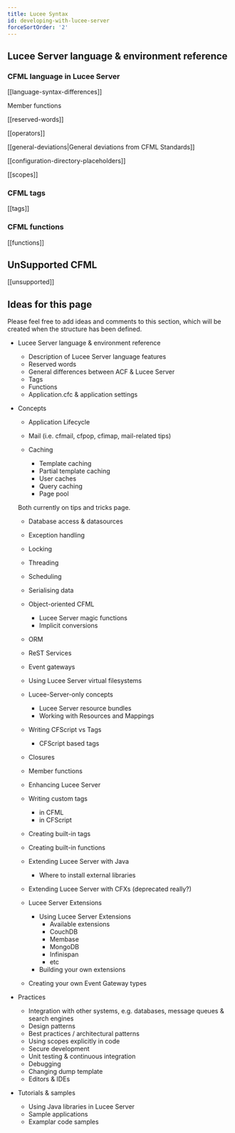 ```yaml
---
title: Lucee Syntax
id: developing-with-lucee-server
forceSortOrder: '2'
---
```


## Lucee Server language & environment reference ##

### CFML language in Lucee Server ###

[[language-syntax-differences]]

Member functions

[[reserved-words]]

[[operators]]

[[general-deviations|General deviations from CFML Standards]]

[[configuration-directory-placeholders]]

[[scopes]]

### CFML tags ###

[[tags]]

### CFML functions ###

[[functions]]

## UnSupported CFML ##

[[unsupported]]

## Ideas for this page ##

Please feel free to add ideas and comments to this section, which will be created when the structure has been defined.

* Lucee Server language & environment reference

	* Description of Lucee Server language features
	* Reserved words
	* General differences between ACF & Lucee Server
	* Tags
	* Functions
	* Application.cfc & application settings

* Concepts

	* Application Lifecycle

	* Mail (i.e. cfmail, cfpop, cfimap, mail-related tips)

	* Caching
		* Template caching
		* Partial template caching
		* User caches
		* Query caching
		* Page pool

	Both currently on tips and tricks page.

	* Database access & datasources

	* Exception handling

	* Locking

	* Threading

	* Scheduling

	* Serialising data

	* Object-oriented CFML
		* Lucee Server magic functions
		* Implicit conversions

	* ORM

	* ReST Services

	* Event gateways

	* Using Lucee Server virtual filesystems

	* Lucee-Server-only concepts
		* Lucee Server resource bundles
		* Working with Resources and Mappings

	* Writing CFScript vs Tags
		* CFScript based tags

	* Closures

	* Member functions

	* Enhancing Lucee Server

	* Writing custom tags
		* in CFML
		* in CFScript

	* Creating built-in tags

	* Creating built-in functions

	* Extending Lucee Server with Java
		* Where to install external libraries

	* Extending Lucee Server with CFXs (deprecated really?)

	* Lucee Server Extensions
		* Using Lucee Server Extensions
			* Available extensions
			* CouchDB
			* Membase
			* MongoDB
			* Infinispan
			* etc
		* Building your own extensions
	* Creating your own Event Gateway types

* Practices
	* Integration with other systems, e.g. databases, message queues & search engines
	* Design patterns
	* Best practices / architectural patterns
	* Using scopes explicitly in code
	* Secure development
	* Unit testing & continuous integration
	* Debugging
	* Changing dump template
	* Editors & IDEs

* Tutorials & samples
	* Using Java libraries in Lucee Server
	* Sample applications
	* Examplar code samples

